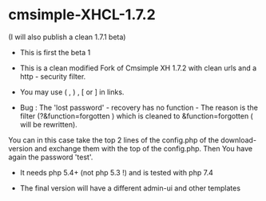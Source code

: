 # cmsimple-XHCL-1.7.2

(I will also publish a clean 1.7.1 beta)

* This is first the beta 1  

* This is a clean modified  Fork of Cmsimple XH 1.7.2 with clean urls and a http - security filter.

* You may  use ( , ) , [ or ] in links.

* Bug : The 'lost password' - recovery has no function - The reason is the filter (?&function=forgotten ) which is cleaned to &function=forgotten ( will be rewritten).

You can  in this case take the top 2 lines of the config.php of the download-version and exchange them with the top of the config.php. Then You have again the password 'test'.

* It needs php 5.4+ (not php 5.3 !)  and is tested with php 7.4

* The final version will have a different admin-ui and other templates

